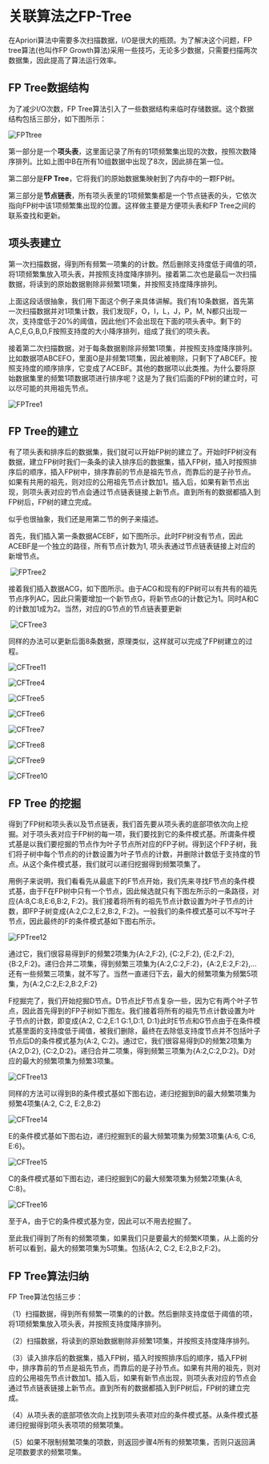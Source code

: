 # 关联算法之FP-Tree

在Apriori算法中需要多次扫描数据，I/O是很大的瓶颈。为了解决这个问题，FP tree算法(也叫作FP Growth算法)采用一些技巧，无论多少数据，只需要扫描两次数据集，因此提高了算法运行效率。



## FP Tree数据结构

为了减少I/O次数，FP Tree算法引入了一些数据结构来临时存储数据。这个数据结构包括三部分，如下图所示：

![FPTtree](assets/FPTtree.png)

第一部分是一个**项头表**，这里面记录了所有的1项频繁集出现的次数，按照次数降序排列。比如上图中B在所有10组数据中出现了8次，因此排在第一位。

第二部分是**FP Tree**，它将我们的原始数据集映射到了内存中的一颗FP树。

第三部分是**节点链表**，所有项头表里的1项频繁集都是一个节点链表的头，它依次指向FP树中该1项频繁集出现的位置。这样做主要是方便项头表和FP Tree之间的联系查找和更新。





## 项头表建立

第一次扫描数据，得到所有频繁一项集的的计数。然后删除支持度低于阈值的项，将1项频繁集放入项头表，并按照支持度降序排列。接着第二次也是最后一次扫描数据，将读到的原始数据剔除非频繁1项集，并按照支持度降序排列。

上面这段话很抽象，我们用下面这个例子来具体讲解。我们有10条数据，首先第一次扫描数据并对1项集计数，我们发现F，O，I，L，J，P，M, N都只出现一次，支持度低于20%的阈值，因此他们不会出现在下面的项头表中。剩下的A,C,E,G,B,D,F按照支持度的大小降序排列，组成了我们的项头表。

接着第二次扫描数据，对于每条数据剔除非频繁1项集，并按照支持度降序排列。比如数据项ABCEFO，里面O是非频繁1项集，因此被剔除，只剩下了ABCEF。按照支持度的顺序排序，它变成了ACEBF。其他的数据项以此类推。为什么要将原始数据集里的频繁1项数据项进行排序呢？这是为了我们后面的FP树的建立时，可以尽可能的共用祖先节点。

![FPTree1](assets/FPTree1.png)

 				

## FP Tree的建立

有了项头表和排序后的数据集，我们就可以开始FP树的建立了。开始时FP树没有数据，建立FP树时我们一条条的读入排序后的数据集，插入FP树，插入时按照排序后的顺序，插入FP树中，排序靠前的节点是祖先节点，而靠后的是子孙节点。如果有共用的祖先，则对应的公用祖先节点计数加1。插入后，如果有新节点出现，则项头表对应的节点会通过节点链表链接上新节点。直到所有的数据都插入到FP树后，FP树的建立完成。

似乎也很抽象，我们还是用第二节的例子来描述。

首先，我们插入第一条数据ACEBF，如下图所示。此时FP树没有节点，因此ACEBF是一个独立的路径，所有节点计数为1, 项头表通过节点链表链接上对应的新增节点。

​				![FPTree2](assets/FPTree2.png)	

接着我们插入数据ACG，如下图所示。由于ACG和现有的FP树可以有共有的祖先节点序列AC，因此只需要增加一个新节点G，将新节点G的计数记为1。同时A和C的计数加1成为2。当然，对应的G节点的节点链表要更新

​				 ![CFTree3](assets/CFTree3.png)

同样的办法可以更新后面8条数据，原理类似，这样就可以完成了FP树建立的过程。

![CFTree11](assets/CFTree11.png)

![CFTree4](assets/CFTree4.png)

![CFTree5](assets/CFTree5.png)

![CFTree6](assets/CFTree6.png)

![CFTree7](assets/CFTree7.png)

![CFTree8](assets/CFTree8.png)

![CFTree9](assets/CFTree9.png)

![CFTree10](assets/CFTree10.png)





## FP Tree 的挖掘

得到了FP树和项头表以及节点链表，我们首先要从项头表的底部项依次向上挖掘。对于项头表对应于FP树的每一项，我们要找到它的条件模式基。所谓条件模式基是以我们要挖掘的节点作为叶子节点所对应的FP子树。得到这个FP子树，我们将子树中每个节点的的计数设置为叶子节点的计数，并删除计数低于支持度的节点。从这个条件模式基，我们就可以递归挖掘得到频繁项集了。

用例子来说明，我们看看先从最底下的F节点开始，我们先来寻找F节点的条件模式基，由于F在FP树中只有一个节点，因此候选就只有下图左所示的一条路径，对应{A:8,C:8,E:6,B:2, F:2}。我们接着将所有的祖先节点计数设置为叶子节点的计数，即FP子树变成{A:2,C:2,E:2,B:2, F:2}。一般我们的条件模式基可以不写叶子节点，因此最终的F的条件模式基如下图右所示。

![FPTree12](assets/FPTree12.png)

通过它，我们很容易得到F的频繁2项集为{A:2,F:2}, {C:2,F:2}, {E:2,F:2}, {B:2,F:2}。递归合并二项集，得到频繁三项集为{A:2,C:2,F:2}，{A:2,E:2,F:2},...还有一些频繁三项集，就不写了。当然一直递归下去，最大的频繁项集为频繁5项集，为{A:2,C:2,E:2,B:2,F:2}

F挖掘完了，我们开始挖掘D节点。D节点比F节点复杂一些，因为它有两个叶子节点，因此首先得到的FP子树如下图左。我们接着将所有的祖先节点计数设置为叶子节点的计数，即变成{A:2, C:2,E:1 G:1,D:1, D:1}此时E节点和G节点由于在条件模式基里面的支持度低于阈值，被我们删除，最终在去除低支持度节点并不包括叶子节点后D的条件模式基为{A:2, C:2}。通过它，我们很容易得到D的频繁2项集为{A:2,D:2}, {C:2,D:2}。递归合并二项集，得到频繁三项集为{A:2,C:2,D:2}。D对应的最大的频繁项集为频繁3项集。

![CFTree13](assets/CFTree13.png)

同样的方法可以得到B的条件模式基如下图右边，递归挖掘到B的最大频繁项集为频繁4项集{A:2, C:2, E:2,B:2}

![CFTree14](assets/CFTree14.png)

E的条件模式基如下图右边，递归挖掘到E的最大频繁项集为频繁3项集{A:6, C:6, E:6}。

![CFTree15](assets/CFTree15.png)

C的条件模式基如下图右边，递归挖掘到C的最大频繁项集为频繁2项集{A:8, C:8}。

![CFTree16](assets/CFTree16.png)

至于A，由于它的条件模式基为空，因此可以不用去挖掘了。

至此我们得到了所有的频繁项集，如果我们只是要最大的频繁K项集，从上面的分析可以看到，最大的频繁项集为5项集。包括{A:2, C:2, E:2,B:2,F:2}。



## FP Tree算法归纳

FP Tree算法包括三步：

（1）扫描数据，得到所有频繁一项集的的计数。然后删除支持度低于阈值的项，将1项频繁集放入项头表，并按照支持度降序排列。

（2）扫描数据，将读到的原始数据剔除非频繁1项集，并按照支持度降序排列。

（3）读入排序后的数据集，插入FP树，插入时按照排序后的顺序，插入FP树中，排序靠前的节点是祖先节点，而靠后的是子孙节点。如果有共用的祖先，则对应的公用祖先节点计数加1。插入后，如果有新节点出现，则项头表对应的节点会通过节点链表链接上新节点。直到所有的数据都插入到FP树后，FP树的建立完成。

（4）从项头表的底部项依次向上找到项头表项对应的条件模式基。从条件模式基递归挖掘得到项头表项项的频繁项集。

（5）如果不限制频繁项集的项数，则返回步骤4所有的频繁项集，否则只返回满足项数要求的频繁项集。

 